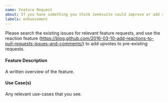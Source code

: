 ```yaml
---
name: Feature Request
about: If you have something you think zeeksuite could improve or add support for.
labels: enhancement
---
```


Please search the existing issues for relevant feature requests, and use the
reaction feature
(https://blog.github.com/2016-03-10-add-reactions-to-pull-requests-issues-and-comments/)
to add upvotes to pre-existing requests.

#### Feature Description

A written overview of the feature.

#### Use Case(s)

Any relevant use-cases that you see.
